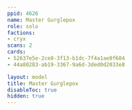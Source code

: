 ```yaml
---
ppid: 4626
name: Master Gurglepox
role: solo
factions:
- cryx
scans: 2
cards:
- 52637e5e-2ce8-3f13-b1dc-7f4a1ae0f684
- 44a80283-ab19-3367-9a6d-3ded0d2033e8

layout: model
title: Master Gurglepox
disableToc: true
hidden: true
---
```

